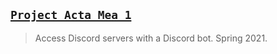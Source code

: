 ## [`Project Acta Mea 1`](http://lxrbckl.com/Project-Acta-Mea-1)
> Access Discord servers with a Discord bot. Spring 2021.
